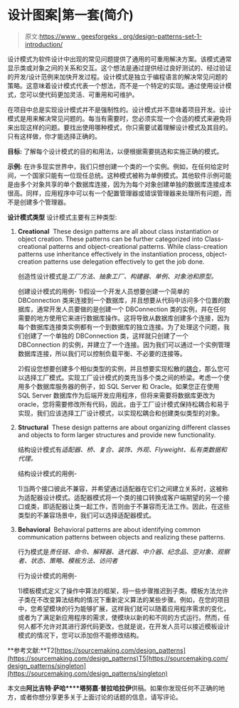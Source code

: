 # 设计图案|第一套(简介)

> 原文:[https://www . geesforgeks . org/design-patterns-set-1-introduction/](https://www.geeksforgeeks.org/design-patterns-set-1-introduction/)

设计模式为软件设计中出现的常见问题提供了通用的可重用解决方案。该模式通常显示类或对象之间的关系和交互。这个想法是通过提供经过良好测试的、经过验证的开发/设计范例来加快开发过程。设计模式是独立于编程语言的解决常见问题的策略。这意味着设计模式代表一个想法，而不是一个特定的实现。通过使用设计模式，您可以使代码更加灵活、可重用和可维护。

在项目中总是实现设计模式并不是强制性的。设计模式并不意味着项目开发。设计模式是用来解决常见问题的。每当有需要时，您必须实现一个合适的模式来避免将来出现这样的问题。要找出使用哪种模式，你只需要试着理解设计模式及其目的。只有这样做，你才能选择正确的。

**目标:**
了解每个设计模式的目的和用法，以便根据需要挑选和实施正确的模式。

**示例:**
在许多现实世界中，我们只想创建一个类的一个实例。例如，在任何给定时间，一个国家只能有一位现任总统。这种模式被称为单例模式。其他软件示例可能是由多个对象共享的单个数据库连接，因为为每个对象创建单独的数据库连接成本很高。同样，应用程序中可以有一个配置管理器或错误管理器来处理所有问题，而不是创建多个管理器。

**设计模式类型**
设计模式主要有三种类型:

1.  **Creational** 
    These design patterns are all about class instantiation or object creation. These patterns can be further categorized into Class-creational patterns and object-creational patterns. While class-creation patterns use inheritance effectively in the instantiation process, object-creation patterns use delegation effectively to get the job done. 

    创造性设计模式是*工厂方法、抽象工厂、构建器、单例、对象池和原型。*

    创建设计模式的用例-
    1)假设一个开发人员想要创建一个简单的 DBConnection 类来连接到一个数据库，并且想要从代码中访问多个位置的数据库，通常开发人员要做的是创建一个 DBConnection 类的实例，并在任何需要的地方使用它来进行数据库操作。这将导致从数据库创建多个连接，因为每个数据库连接类实例都有一个到数据库的独立连接。为了处理这个问题，我们创建了一个单独的 DBConnection 类，这样就只创建了一个 DBConnection 的实例，并建立了一个连接。因为我们可以通过一个实例管理数据库连接，所以我们可以控制负载平衡、不必要的连接等。

    2)假设您想要创建多个相似类型的实例，并且想要实现松散的[耦合](https://www.geeksforgeeks.org/coupling-in-java/)，那么您可以选择工厂模式。实现工厂设计模式的类充当多个类之间的桥梁。考虑一个使用多个数据库服务器的例子，如 SQL Server 和 Oracle。如果您正在使用 SQL Server 数据库作为后端开发应用程序，但将来需要将数据库更改为 oracle，您将需要修改所有代码，因此，由于工厂设计模式保持松耦合和易于实现，我们应该选择工厂设计模式，以实现松耦合和创建类似类型的对象。

2.  **Structural** 
    These design patterns are about organizing different classes and objects to form larger structures and provide new functionality. 

    结构设计模式有*适配器、桥、复合、装饰、外观、Flyweight、私有类数据和代理。*

    结构设计模式的用例-

    1)当两个接口彼此不兼容，并希望通过适配器在它们之间建立关系时，这被称为适配器设计模式。适配器模式将一个类的接口转换成客户端期望的另一个接口或类，即适配器让类一起工作，否则由于不兼容而无法工作。因此，在这些类型的不兼容场景中，我们可以选择适配器模式。

3.  **Behavioral** 
    Behavioral patterns are about identifying common communication patterns between objects and realizing these patterns. 

    行为模式是*责任链、命令、解释器、迭代器、中介器、纪念品、空对象、观察者、状态、策略、模板方法、访问者*

    行为设计模式的用例-

    1)模板模式定义了操作中算法的框架，将一些步骤推迟到子类。模板方法允许子类在不改变算法结构的情况下重新定义算法的某些步骤。例如，在您的项目中，您希望模块的行为能够扩展，这样我们就可以随着应用程序需求的变化，或者为了满足新应用程序的需求，使模块以新的和不同的方式运行。然而，任何人都不允许对其进行源代码更改，也就是说，在开发人员可以接近模板设计模式的情况下，您可以添加但不能修改结构。

**参考文献:**T2[https://sourcemaking.com/design_patterns](https://sourcemaking.com/design_patterns)T5[https://sourcemaking.com/design_patterns/singleton](https://sourcemaking.com/design_patterns/singleton)

本文由**阿比吉特·萨哈****塔努嘉·普拉哈拉伊**供稿。如果你发现任何不正确的地方，或者你想分享更多关于上面讨论的话题的信息，请写评论。